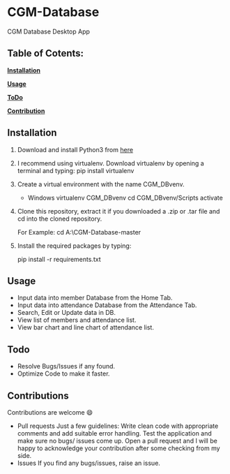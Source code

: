 # CGM-Database
CGM Database Desktop App

## Table of Cotents:

**[Installation](#installation)**
    
**[Usage](#usage)**

**[ToDo](#todo)**
  
**[Contribution](#contributions)**
   
<a name="installation"/>

## Installation

1. Download and install Python3 from [here](https://www.python.org/downloads/)

2. I recommend using virtualenv. Download virtualenv by opening a terminal and typing:
    pip install virtualenv
    
3. Create a virtual environment with the name CGM_DBvenv.
    - Windows
      virtualenv CGM_DBvenv
      cd CGM_DBvenv/Scripts
      activate

4. Clone this repository, extract it if you downloaded a .zip or .tar file and cd into the cloned repository.

    For Example:
    cd A:\CGM-Database-master
  
5. Install the required packages by typing:

    pip install -r requirements.txt
    
<a name="usage"/>  

## Usage

 - Input data into member Database from the Home Tab.
- Input data into attendance Database from the Attendance Tab.
- Search, Edit or Update data in DB.
- View list of members and attendance list.
- View bar chart and line chart of attendance list.

<a name="todo"/> 

## Todo
 - Resolve Bugs/Issues if any found.
 - Optimize Code to make it faster.

<a name="contributions"/> 

## Contributions
Contributions are welcome 😄

 - Pull requests
    Just a few guidelines:
      Write clean code with appropriate comments and add suitable error handling.
      Test the application and make sure no bugs/ issues come up.
      Open a pull request and I will be happy to acknowledge your contribution after some checking from my side.
 - Issues
   If you find any bugs/issues, raise an issue.
